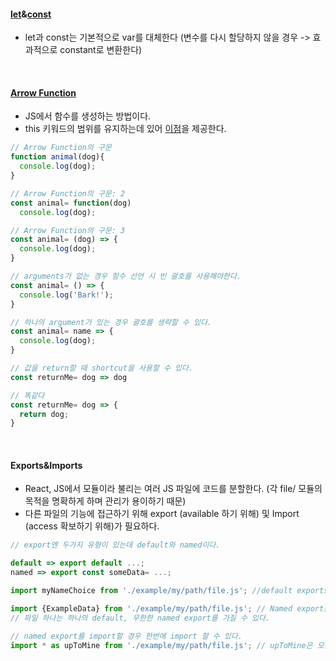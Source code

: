#### [let](https://developer.mozilla.org/en-US/docs/Web/JavaScript/Reference/Statements/let)&[const](https://developer.mozilla.org/en-US/docs/Web/JavaScript/Reference/Statements/const)
- let과 const는 기본적으로 var를 대체한다 (변수를 다시 할당하지 않을 경우 -> 효과적으로 constant로 변환한다)


<br>

#### [Arrow Function](https://developer.mozilla.org/en-US/docs/Web/JavaScript/Reference/Functions/Arrow_functions)
- JS에서 함수를 생성하는 방법이다.
- this 키워드의 범위를 유지하는데 있어 [이점](https://developer.mozilla.org/en-US/docs/Web/JavaScript/Reference/Functions/Arrow_functions#No_binding_of_this)을 제공한다.

```JavaScript
// Arrow Function의 구문
function animal(dog){
  console.log(dog);
}
```

```JavaScript
// Arrow Function의 구문: 2
const animal= function(dog)
  console.log(dog);
```

```JavaScript
// Arrow Function의 구문: 3
const animal= (dog) => {
  console.log(dog);
}
```

```JavaScript
// arguments가 없는 경우 함수 선언 시 빈 괄호를 사용해야한다.
const animal= () => {
  console.log('Bark!');
}
```

```JavaScript
// 하나의 argument가 있는 경우 괄호를 생략할 수 있다.
const animal= name => {
  console.log(dog);
}
```

```JavaScript
// 값을 return할 때 shortcut을 사용할 수 있다.
const returnMe= dog => dog

// 똑같다
const returnMe= dog => {
  return dog;
}
```


<br>


#### Exports&Imports
- React, JS에서 모듈이라 불리는 여러 JS 파일에 코드를 분할한다. (각 file/ 모듈의 목적을 명확하게 하며 관리가 용이하기 때문)
- 다른 파일의 기능에 접근하기 위해 export (available 하기 위해) 및 Import (access 확보하기 위해)가 필요하다.  

```JavaScript
// export엔 두가지 유형이 있는데 default와 named이다.

default => export default ...;
named => export const someData= ...;

import myNameChoice from './example/my/path/file.js'; //default exports를 import

import {ExampleData} from './example/my/path/file.js'; // Named export는 이름으로 import 되어야 한다.
// 파일 하나는 하나의 default, 무한한 named export를 가질 수 있다. 

// named export를 import할 경우 한번에 import 할 수 있다.
import * as upToMine from './example/my/path/file.js'; // upToMine은 모든 exported 변수, 함수를 하나의 JS 객체에 모은다.
```
